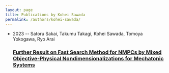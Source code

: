 ```yaml
---
layout: page
title: Publications by Kohei Sawada
permalink: /authors/kohei-sawada/
---
```


<ul class="post-list">
<li><span class='post-meta'>2023 -- Satoru Sakai, Takumu Takagi, Kohei Sawada, Tomoya Yokogawa, Ryo Arai</span><h3><a class='post-link' href='../../further-result-on-fast-search-method-for-nmpcs-by-mixed-objective-physical-nondimensionalizations-for-mechatonic-systems'>Further Result on Fast Search Method for NMPCs by Mixed Objective-Physical Nondimensionalizations for Mechatonic Systems</a></h3></li>

</ul>
